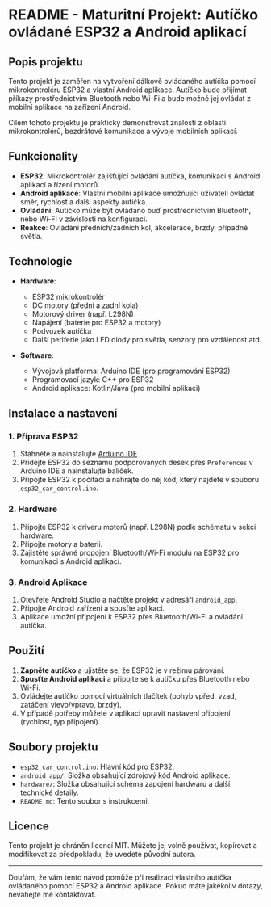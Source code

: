 # README - Maturitní Projekt: Autíčko ovládané ESP32 a Android aplikací

## Popis projektu

Tento projekt je zaměřen na vytvoření dálkově ovládaného autíčka pomocí mikrokontroléru ESP32 a vlastní Android aplikace. Autíčko bude přijímat příkazy prostřednictvím Bluetooth nebo Wi-Fi a bude možné jej ovládat z mobilní aplikace na zařízení Android.

Cílem tohoto projektu je prakticky demonstrovat znalosti z oblasti mikrokontrolérů, bezdrátové komunikace a vývoje mobilních aplikací.

## Funkcionality

- **ESP32**: Mikrokontrolér zajišťující ovládání autíčka, komunikaci s Android aplikací a řízení motorů.
- **Android aplikace**: Vlastní mobilní aplikace umožňující uživateli ovládat směr, rychlost a další aspekty autíčka.
- **Ovládání**: Autíčko může být ovládáno buď prostřednictvím Bluetooth, nebo Wi-Fi v závislosti na konfiguraci.
- **Reakce**: Ovládání předních/zadních kol, akcelerace, brzdy, případně světla.

## Technologie

- **Hardware**:
  - ESP32 mikrokontrolér
  - DC motory (přední a zadní kola)
  - Motorový driver (např. L298N)
  - Napájení (baterie pro ESP32 a motory)
  - Podvozek autíčka
  - Další periferie jako LED diody pro světla, senzory pro vzdálenost atd.

- **Software**:
  - Vývojová platforma: Arduino IDE (pro programování ESP32)
  - Programovací jazyk: C++ pro ESP32
  - Android aplikace: Kotlin/Java (pro mobilní aplikaci)

## Instalace a nastavení

### 1. Příprava ESP32
1. Stáhněte a nainstalujte [Arduino IDE](https://www.arduino.cc/en/software).
2. Přidejte ESP32 do seznamu podporovaných desek přes `Preferences` v Arduino IDE a nainstalujte balíček.
3. Připojte ESP32 k počítači a nahrajte do něj kód, který najdete v souboru `esp32_car_control.ino`.

### 2. Hardware
1. Připojte ESP32 k driveru motorů (např. L298N) podle schématu v sekci hardware.
2. Připojte motory a baterii.
3. Zajistěte správné propojení Bluetooth/Wi-Fi modulu na ESP32 pro komunikaci s Android aplikací.

### 3. Android Aplikace
1. Otevřete Android Studio a načtěte projekt v adresáři `android_app`.
2. Připojte Android zařízení a spusťte aplikaci.
3. Aplikace umožní připojení k ESP32 přes Bluetooth/Wi-Fi a ovládání autíčka.

## Použití

1. **Zapněte autíčko** a ujistěte se, že ESP32 je v režimu párování.
2. **Spusťte Android aplikaci** a připojte se k autíčku přes Bluetooth nebo Wi-Fi.
3. Ovládejte autíčko pomocí virtuálních tlačítek (pohyb vpřed, vzad, zatáčení vlevo/vpravo, brzdy).
4. V případě potřeby můžete v aplikaci upravit nastavení připojení (rychlost, typ připojení).

## Soubory projektu

- `esp32_car_control.ino`: Hlavní kód pro ESP32.
- `android_app/`: Složka obsahující zdrojový kód Android aplikace.
- `hardware/`: Složka obsahující schéma zapojení hardwaru a další technické detaily.
- `README.md`: Tento soubor s instrukcemi.

## Licence

Tento projekt je chráněn licencí MIT. Můžete jej volně používat, kopírovat a modifikovat za předpokladu, že uvedete původní autora.

---

Doufám, že vám tento návod pomůže při realizaci vlastního autíčka ovládaného pomocí ESP32 a Android aplikace. Pokud máte jakékoliv dotazy, neváhejte mě kontaktovat.
